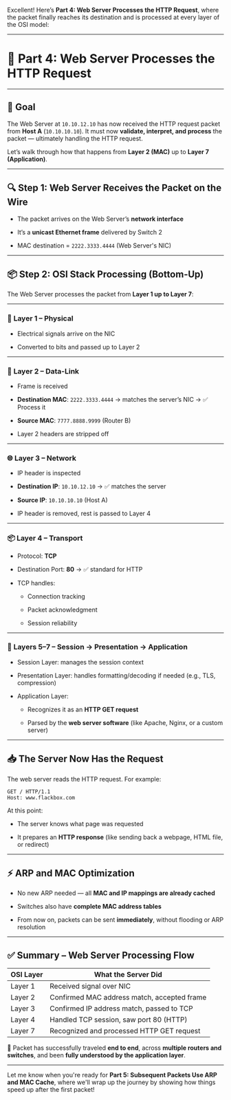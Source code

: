 Excellent! Here’s **Part 4: Web Server Processes the HTTP Request**, where the packet finally reaches its destination and is processed at every layer of the OSI model:

---

# 🧠 Part 4: Web Server Processes the HTTP Request

---

## 🎯 Goal

The Web Server at `10.10.12.10` has now received the HTTP request packet from **Host A** (`10.10.10.10`). It must now **validate, interpret, and process** the packet — ultimately handling the HTTP request.

Let’s walk through how that happens from **Layer 2 (MAC)** up to **Layer 7 (Application)**.

---

## 🔍 Step 1: Web Server Receives the Packet on the Wire

- The packet arrives on the Web Server’s **network interface**
    
- It’s a **unicast Ethernet frame** delivered by Switch 2
    
- MAC destination = `2222.3333.4444` (Web Server's NIC)
    

---

## 📦 Step 2: OSI Stack Processing (Bottom-Up)

The Web Server processes the packet from **Layer 1 up to Layer 7**:

---

### 🧱 **Layer 1 – Physical**

- Electrical signals arrive on the NIC
    
- Converted to bits and passed up to Layer 2
    

---

### 🔗 **Layer 2 – Data-Link**

- Frame is received
    
- **Destination MAC**: `2222.3333.4444` → matches the server’s NIC → ✅ Process it
    
- **Source MAC**: `7777.8888.9999` (Router B)
    
- Layer 2 headers are stripped off
    

---

### 🌐 **Layer 3 – Network**

- IP header is inspected
    
- **Destination IP**: `10.10.12.10` → ✅ matches the server
    
- **Source IP**: `10.10.10.10` (Host A)
    
- IP header is removed, rest is passed to Layer 4
    

---

### 📦 **Layer 4 – Transport**

- Protocol: **TCP**
    
- Destination Port: **80** → ✅ standard for HTTP
    
- TCP handles:
    
    - Connection tracking
        
    - Packet acknowledgment
        
    - Session reliability
        

---

### 🎯 **Layers 5–7 – Session → Presentation → Application**

- Session Layer: manages the session context
    
- Presentation Layer: handles formatting/decoding if needed (e.g., TLS, compression)
    
- Application Layer:
    
    - Recognizes it as an **HTTP GET request**
        
    - Parsed by the **web server software** (like Apache, Nginx, or a custom server)
        

---

## 📥 The Server Now Has the Request

The web server reads the HTTP request. For example:

```http
GET / HTTP/1.1
Host: www.flackbox.com
```

At this point:

- The server knows what page was requested
    
- It prepares an **HTTP response** (like sending back a webpage, HTML file, or redirect)
    

---

## ⚡ ARP and MAC Optimization

- No new ARP needed — all **MAC and IP mappings are already cached**
    
- Switches also have **complete MAC address tables**
    
- From now on, packets can be sent **immediately**, without flooding or ARP resolution
    

---

## ✅ Summary – Web Server Processing Flow

|OSI Layer|What the Server Did|
|---|---|
|Layer 1|Received signal over NIC|
|Layer 2|Confirmed MAC address match, accepted frame|
|Layer 3|Confirmed IP address match, passed to TCP|
|Layer 4|Handled TCP session, saw port 80 (HTTP)|
|Layer 7|Recognized and processed HTTP GET request|

📌 Packet has successfully traveled **end to end**, across **multiple routers and switches**, and been **fully understood by the application layer**.

---

Let me know when you're ready for **Part 5: Subsequent Packets Use ARP and MAC Cache**, where we'll wrap up the journey by showing how things speed up after the first packet!
